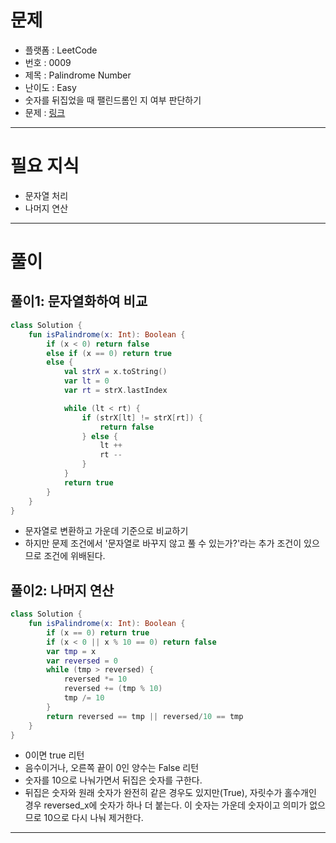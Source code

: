 # 문제
- 플랫폼 : LeetCode
- 번호 : 0009
- 제목 : Palindrome Number
- 난이도 : Easy
- 숫자를 뒤집었을 때 팰린드롬인 지 여부 판단하기
- 문제 : <a href="https://leetcode.com/problems/palindrome-number" target="_blank">링크</a>

---

# 필요 지식
- 문자열 처리
- 나머지 연산

---

# 풀이

## 풀이1: 문자열화하여 비교
```kotlin
class Solution {
    fun isPalindrome(x: Int): Boolean {
        if (x < 0) return false
        else if (x == 0) return true
        else {
            val strX = x.toString()
            var lt = 0
            var rt = strX.lastIndex

            while (lt < rt) {
                if (strX[lt] != strX[rt]) {
                    return false
                } else {
                    lt ++
                    rt --
                }
            }
            return true
        }
    }
}
```
- 문자열로 변환하고 가운데 기준으로 비교하기
- 하지만 문제 조건에서 '문자열로 바꾸지 않고 풀 수 있는가?'라는 추가 조건이 있으므로 조건에 위배된다.

## 풀이2: 나머지 연산
```kotlin
class Solution {
    fun isPalindrome(x: Int): Boolean {
        if (x == 0) return true
        if (x < 0 || x % 10 == 0) return false
        var tmp = x
        var reversed = 0
        while (tmp > reversed) {
            reversed *= 10
            reversed += (tmp % 10)
            tmp /= 10
        }
        return reversed == tmp || reversed/10 == tmp
    }
}
```
- 0이면 true 리턴
- 음수이거나, 오른쪽 끝이 0인 양수는 False 리턴
- 숫자를 10으로 나눠가면서 뒤집은 숫자를 구한다.
- 뒤집은 숫자와 원래 숫자가 완전히 같은 경우도 있지만(True), 자릿수가 홀수개인 경우 reversed_x에 숫자가 하나 더 붙는다. 이 숫자는 가운데 숫자이고
의미가 없으므로 10으로 다시 나눠 제거한다.

---
